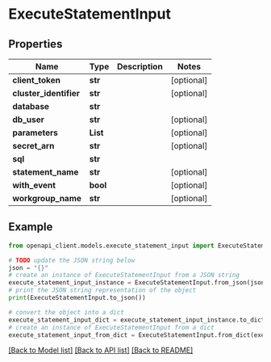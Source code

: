 # ExecuteStatementInput


## Properties

Name | Type | Description | Notes
------------ | ------------- | ------------- | -------------
**client_token** | **str** |  | [optional] 
**cluster_identifier** | **str** |  | [optional] 
**database** | **str** |  | 
**db_user** | **str** |  | [optional] 
**parameters** | **List** |  | [optional] 
**secret_arn** | **str** |  | [optional] 
**sql** | **str** |  | 
**statement_name** | **str** |  | [optional] 
**with_event** | **bool** |  | [optional] 
**workgroup_name** | **str** |  | [optional] 

## Example

```python
from openapi_client.models.execute_statement_input import ExecuteStatementInput

# TODO update the JSON string below
json = "{}"
# create an instance of ExecuteStatementInput from a JSON string
execute_statement_input_instance = ExecuteStatementInput.from_json(json)
# print the JSON string representation of the object
print(ExecuteStatementInput.to_json())

# convert the object into a dict
execute_statement_input_dict = execute_statement_input_instance.to_dict()
# create an instance of ExecuteStatementInput from a dict
execute_statement_input_from_dict = ExecuteStatementInput.from_dict(execute_statement_input_dict)
```
[[Back to Model list]](../README.md#documentation-for-models) [[Back to API list]](../README.md#documentation-for-api-endpoints) [[Back to README]](../README.md)


